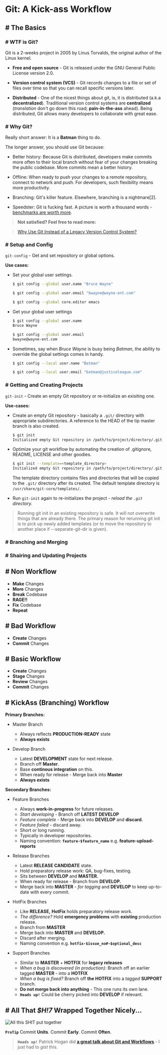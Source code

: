 # Git: A Kick-ass Workflow

## # The Basics

### # WTF is Git?

Git is a 2-weeks project in 2005 by Linus Torvalds, the original author of the Linux kernel.

- **Free and open source** - Git is released under the GNU General Public License version 2.0.

- **Version control system (VCS)** - Git records changes to a file or set of files over time so that you can recall specific versions later.

- **Distributed** - One of the nicest things about git, is, it is distributed (a.k.a **decentralized**). Traditional version control systems are **centralized** (*translation* don&apos;t go down this road; **pain-in-the-ass** ahead). Being distributed, Git allows many developers to collaborate with great ease. 

### # Why Git?

Really short answer: It is a **Batman** thing to do.

The longer answer, you should use Git because:
	
- Better history: Because Git is distributed, developers make commits more often to their local branch without fear of your changes breaking the public codebase. More commits mean a better history.

- Offline: When ready to push your changes to a remote repository, connect to network and push. For developers, such flexibility means more productivity.

- Branching: Git's killer feature. Elsewhere, branching is a nightmare[2].

- Speedster: Git is fucking fast. A picture is worth a thousand words - [benchmarks are worth more](https://git-scm.com/about/small-and-fast). 

> **Not satisfied? Feel free to read more:**

> [Why Use Git Instead of a Legacy Version Control System?](http://www.gitguys.com/topics/why-use-git-instead-of-a-legacy-version-control-system/)

### # Setup and Config
	
`git-config` - Get and set repository or global options.

**Use cases:**

- Set your global user settings.
	
	```bash
	$ git config --global user.name "Bruce Wayne"
	
	$ git config --global user.email "bwayne@wayne-ent.com"
	
	$ git config --global core.editor emacs
	```
- Get your global user settings
	
	```bash
	$ git config --global user.name
	Bruce Wayne
	
	$ git config --global user.email
	bwayne@wayne-ent.com
	```

- Sometimes, say when *Bruce Wayne* is busy being *Batman*, the ability to override the global settings comes in handy.
	
	```bash
	$ git config --local user.name "Batman"
	
	$ git config --local user.email "batman@justiceleague.com"
	```
	
### # Getting and Creating Projects

`git-init` - Create an empty Git repository or re-initialize an exisiting one.

**Use-cases:**

- Create an empty Git repository - basically a `.git/` directory with appropriate subdirectories. A reference to the HEAD of the tip master branch is also created.

	```bash
	$ git init
	Initialized empty Git repository in /path/to/project/directory/.git/
	```
	
- Optimize your git workflow by automating the creation of .gitignore, README, LICENSE and other goodies.

	```bash
	$ git init --template=<template_directory>
	Initialized empty Git repository in /path/to/project/directory/.git/
	```
		
	The template directory contains files and directories that will be copied to the `.git/` directory after its created. 
	The default template directory is `/usr/share/git-core/templates/`.
		
- Run `git-init` again to re-initializes the project - *reload the `.git` directory.*
> Running git init in an existing repository is safe. It will not overwrite things that are already there. The primary reason for rerunning git init is to pick up newly added templates (or to move the repository to another place if --separate-git-dir is given).


### # Branching and Merging

### # Shairing and Updating Projects

## # Non Workflow

- **Make** Changes 
- **More** Changes
- **Break** Codebase
- **RAGE!!**
- **Fix** Codebase
- **Repeat**

## # Bad Workflow

- **Create** Changes
- **Commit** Changes
	
## # Basic Workflow

- **Create** Changes
- **Stage** Changes
- **Review** Changes
- **Commit** Changes

## # KickAss (Branching) Workflow

**Primary Branches:**

- Master Branch
	- Always reflects **PRODUCTION-READY** state
	- **Always exists**

- Develop Branch
	- Latest **DEVELOPMENT** state for next release.
	- Branch off **Master**.
	- Base **continous integration** on this.
	- When ready for release - Merge back into **Master**
	- **Always exists**

**Secondary Branches:**

- Feature Branches
	- Always **work-in-progress** for future releases.
	- *Start developing* - Branch off **LATEST DEVELOP** 
	- *Feature complete* - Merge back into **DEVELOP** and **discard.**
	- *Feature failed* - discard away.
	- Short or long running.
	- Typically in developer repositories.
	- Naming convention: **`feature-$feature_name`** e.g. **feature-upload-reports**
	
- Release Branches
	- Latest **RELEASE CANDIDATE** state.
	- Hold preparatory release work: QA, bug-fixes, testing.
	- Sits between **DEVELOP** and **MASTER.**
	- When ready for release - Branch from **DEVELOP.**
	- Merge back into **MASTER** - *for tagging* and **DEVELOP** to keep up-to-date with every commit.
	
- HotFix Branches
	- Like **RELEASE,** **HotFix** holds preparatory release work.
	- *The difference?* Hold **emergency problems** with **existing** production release.
	- Branch from **MASTER**
	- Merge back into **MASTER** and **DEVELOP.**
	- Discard after merging.
	- Naming convention e.g. **`hotfix-$issue_no#-$optional_desc`**
	
- Support Branches
	- Similar to **MASTER** + **HOTFIX** for **legacy releases**
	- *When a bug is discovered (in production):* Branch off an earlier tagged **MASTER** - into a **HOTFIX**
	- *When a bug is fixed?* Branch off **the HOTFIX** into a *tagged* **SUPPORT** branch.
	- **Do not merge back into anything** - This one runs its own lane.
	- **`Heads up!`** Could be cherry picked into **DEVELOP** if relevant.

## # All That *$H!7* Wrapped Together Nicely...

![All this *SHIT* put together](https://dl.dropboxusercontent.com/u/62773211/docs/Git%20Branching%20Workflow%20-%20Patrick%20Hogan.png)
	
	
**`ProTip`** Commit **Units**. Commit **Early**. Commit **Often**.


> **`Heads up!`** Patrick Hogan did **[a great talk about Git and Workflows](https://youtu.be/GYnOwPl8yCE)** - I just had to *gist* this.
